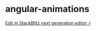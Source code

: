 # angular-animations

[Edit in StackBlitz next generation editor ⚡️](https://stackblitz.com/~/github.com/rkrishnaanoutlook/angular-animations)